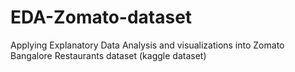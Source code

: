 # EDA-Zomato-dataset
Applying Explanatory Data Analysis and visualizations into Zomato Bangalore Restaurants dataset (kaggle dataset)
